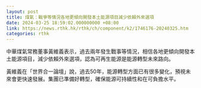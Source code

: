 ```yaml
---
layout: post
title: 煤氣：戰爭等情況各地更傾向開發本土能源項目減少依賴外來選項
date: 2024-03-25 18:59:02.000000000 +08:00
link: https://news.rthk.hk/rthk/ch/component/k2/1746176-20240325.htm
categories: rthk
---
```


中華煤氣常務董事黃維義表示，過去兩年發生戰事等情況，相信各地更傾向開發本土能源項目，減少依賴外來選項，認為可再生能源是能源轉型未來路向。

黃維義在「世界合一論壇」說，過去50年，能源轉型方面已有很多變化，預視未來會更快速發展。集團已準備好轉型，確保能源可持續性和在可負擔水平。
